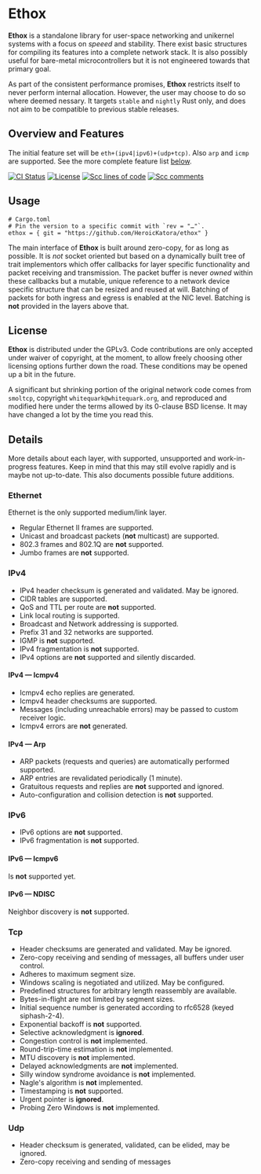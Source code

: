 # Ethox

**Ethox** is a standalone library for user-space networking and unikernel
systems with a focus on *speeed* and stability. There exist basic structures
for compiling its features into a complete network stack. It is also possibly
useful for bare-metal microcontrollers but it is not engineered towards that
primary goal.

As part of the consistent performance promises, **Ethox** restricts itself to
never perform internal allocation. However, the user may choose to do so where
deemed nessary. It targets `stable` and `nightly` Rust only, and does not aim
to be compatible to previous stable releases.

## Overview and Features

The initial feature set will be `eth+(ipv4|ipv6)+(udp+tcp)`. Also `arp` and
`icmp` are supported. See the more complete feature list [below](#Details).

<!--[![crates.io](https://img.shields.io/crates/v/image.svg)](https://crates.io/crates/image) -->
[![CI Status](https://api.cirrus-ci.com/github/HeroicKatora/ethox.svg)](https://cirrus-ci.com/github/HeroicKatora/ethox)
[![License](https://img.shields.io/badge/license-GPLv3-blue.svg)](COPYING)
[![Scc lines of code](https://sloc.xyz/github/HeroicKatora/ethox?category=code)](#Ethox)
[![Scc comments](https://sloc.xyz/github/HeroicKatora/ethox?category=comments)](#Ethox)

## Usage

```
# Cargo.toml
# Pin the version to a specific commit with `rev = "…"`.
ethox = { git = "https://github.com/HeroicKatora/ethox" }
```

The main interface of **Ethox** is built around zero-copy, for as long as
possible. It is *not* socket oriented but based on a dynamically built tree of
trait implementors which offer callbacks for layer specific functionality and
packet receiving and transmission. The packet buffer is never *owned* within
these callbacks but a mutable, unique reference to a network device specific
structure that can be resized and reused at will. Batching of packets for both
ingress and egress is enabled at the NIC level. Batching is **not** provided in
the layers above that.

## License

**Ethox** is distributed under the GPLv3. Code contributions are only accepted
under waiver of copyright, at the moment, to allow freely choosing other
licensing options further down the road. These conditions may be opened up a
bit in the future.

A significant but shrinking portion of the original network code comes from
`smoltcp`, copyright `whitequark@whitequark.org`, and reproduced and modified
here under the terms allowed by its 0-clause BSD license. It may have changed a
lot by the time you read this.

## Details

More details about each layer, with supported, unsupported and work-in-progress
features. Keep in mind that this may still evolve rapidly and is maybe not
up-to-date. This also documents possible future additions.

### Ethernet

Ethernet is the only supported medium/link layer.

* Regular Ethernet II frames are supported.
* Unicast and broadcast packets (**not** multicast) are supported.
* 802.3 frames and 802.1Q are **not** supported.
* Jumbo frames are **not** supported.

### IPv4

* IPv4 header checksum is generated and validated. May be ignored.
* CIDR tables are supported.
* QoS and TTL per route are **not** supported.
* Link local routing is supported.
* Broadcast and Network addressing is supported.
* Prefix 31 and 32 networks are supported.
* IGMP is **not** supported.
* IPv4 fragmentation is **not** supported.
* IPv4 options are **not** supported and silently discarded.

#### IPv4 — Icmpv4

* Icmpv4 echo replies are generated.
* Icmpv4 header checksums are supported.
* Messages (including unreachable errors) may be passed to custom receiver logic.
* Icmpv4 errors are **not** generated.

#### IPv4 — Arp

* ARP packets (requests and queries) are automatically performed supported.
* ARP entries are revalidated periodically (1 minute).
* Gratuitous requests and replies are **not** supported and ignored.
* Auto-configuration and collision detection is **not** supported.

### IPv6

* IPv6 options are **not** supported.
* IPv6 fragmentation is **not** supported.

#### IPv6 — Icmpv6

Is **not** supported yet.

#### IPv6 — NDISC

Neighbor discovery is **not** supported.

### Tcp

* Header checksums are generated and validated. May be ignored.
* Zero-copy receiving and sending of messages, all buffers under user control.
* Adheres to maximum segment size.
* Windows scaling is negotiated and utilized. May be configured.
* Predefined structures for arbitrary length reassembly are available.
* Bytes-in-flight are not limited by segment sizes.
* Initial sequence number is generated according to rfc6528 (keyed siphash-2-4).
* Exponential backoff is **not** supported.
* Selective acknowledgment is **ignored**.
* Congestion control is **not** implemented.
* Round-trip-time estimation is **not** implemented.
* MTU discovery is **not** implemented.
* Delayed acknowledgments are **not** implemented.
* Silly window syndrome avoidance is **not** implemented.
* Nagle's algorithm is **not** implemented.
* Timestamping is **not** supported.
* Urgent pointer is **ignored**.
* Probing Zero Windows is **not** implemented.

### Udp

* Header checksum is generated, validated, can be elided, may be ignored.
* Zero-copy receiving and sending of messages
